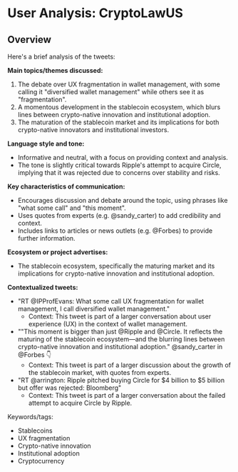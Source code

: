 # User Analysis: CryptoLawUS

## Overview

Here's a brief analysis of the tweets:

**Main topics/themes discussed:**

1. The debate over UX fragmentation in wallet management, with some calling it "diversified wallet management" while others see it as "fragmentation".
2. A momentous development in the stablecoin ecosystem, which blurs lines between crypto-native innovation and institutional adoption.
3. The maturation of the stablecoin market and its implications for both crypto-native innovators and institutional investors.

**Language style and tone:**

* Informative and neutral, with a focus on providing context and analysis.
* The tone is slightly critical towards Ripple's attempt to acquire Circle, implying that it was rejected due to concerns over stability and risks.

**Key characteristics of communication:**

* Encourages discussion and debate around the topic, using phrases like "what some call" and "this moment".
* Uses quotes from experts (e.g. @sandy_carter) to add credibility and context.
* Includes links to articles or news outlets (e.g. @Forbes) to provide further information.

**Ecosystem or project advertises:**

* The stablecoin ecosystem, specifically the maturing market and its implications for crypto-native innovation and institutional adoption.

**Contextualized tweets:**

* "RT @IPProfEvans: What some call UX fragmentation for wallet management, I call diversified wallet management."
	+ Context: This tweet is part of a larger conversation about user experience (UX) in the context of wallet management.
* "\"This moment is bigger than just @Ripple and @Circle. It reflects the maturing of the stablecoin ecosystem—and the blurring lines between crypto-native innovation and institutional adoption.\" @sandy_carter in @Forbes 👇
	+ Context: This tweet is part of a larger discussion about the growth of the stablecoin market, with quotes from experts.
* "RT @arrington: Ripple pitched buying Circle for $4 billion to $5 billion but offer was rejected: Bloomberg"
	+ Context: This tweet is part of a larger conversation about the failed attempt to acquire Circle by Ripple.

Keywords/tags:

* Stablecoins
* UX fragmentation
* Crypto-native innovation
* Institutional adoption
* Cryptocurrency